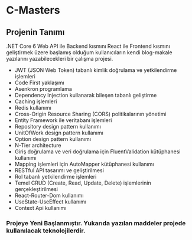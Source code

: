 # C-Masters

## Projenin Tanımı
.NET Core 6 Web API ile Backend kısmını React ile Frontend kısmını geliştirmek üzere başlamış olduğum kullanıcıların kendi blog-makale yazılarını yazabilecekleri bir çalışma projesi.

- JWT (JSON Web Token) tabanlı kimlik doğrulama ve yetkilendirme işlemleri
- Code First yaklaşımı
- Asenkron programlama
- Dependency Injection kullanarak bileşen tabanlı geliştirme
- Caching işlemleri
- Redis kullanımı
- Cross-Origin Resource Sharing (CORS) politikalarının yönetimi
- Entity Framework ile veritabanı işlemleri
- Repository design pattern kullanımı
- UnitOfWork design pattern kullanımı
- Option design pattern kullanımı
- N-Tier architecture
- Giriş doğrulama ve veri doğrulama için FluentValidation kütüphanesi kullanımı
- Mapping işlemleri için AutoMapper kütüphanesi kullanımı
- RESTful API tasarımı ve geliştirilmesi
- Rol tabanlı yetkilendirme işlemleri
- Temel CRUD (Create, Read, Update, Delete) işlemlerinin gerçekleştirilmesi
- React-Router-Dom kullanımı
- UseState-UseEffect kullanımı
- Context Api kullanımı

### Projeye Yeni Başlanmıştır. Yukarıda yazılan maddeler projede kullanılacak teknolojilerdir.
